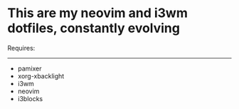 # This are my neovim and i3wm dotfiles, constantly evolving

Requires:

***   
   * pamixer
   * xorg-xbacklight
   * i3wm
   * neovim
   * i3blocks
